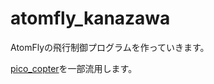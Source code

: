 # atomfly_kanazawa

AtomFlyの飛行制御プログラムを作っていきます。

[pico_copter](https://github.com/kouhei1970/pico_copter)を一部流用します。
